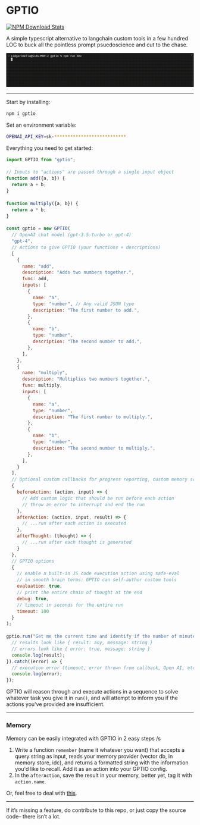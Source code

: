# GPTIO

[![NPM Download Stats](https://img.shields.io/npm/dw/gptio?style=for-the-badge)](https://www.npmjs.com/package/gptio)

A simple typescript alternative to langchain custom tools in a few hundred LOC to buck all the pointless prompt psuedoscience and cut to the chase.

![Demo Gif](examples/demo.gif)

---

Start by installing:

```bash
npm i gptio
```

Set an environment variable:

```bash
OPENAI_API_KEY=sk-***************************
```

Everything you need to get started:

```js
import GPTIO from "gptio";

// Inputs to "actions" are passed through a single input object
function add({a, b}) {
  return a + b;
}

function multiply({a, b}) {
  return a * b;
}

const gptio = new GPTIO(
  // OpenAI chat model (gpt-3.5-turbo or gpt-4)
  "gpt-4",
  // Actions to give GPTIO (your functions + descriptions)
  [
    {
      name: "add",
      description: "Adds two numbers together.",
      func: add,
      inputs: [
        {
          name: "a",
          type: "number", // Any valid JSON type
          description: "The first number to add.",
        },
        {
          name: "b",
          type: "number",
          description: "The second number to add.",
        },
      ],
    },
    {
      name: "multiply",
      description: "Multiplies two numbers together.",
      func: multiply,
      inputs: [
        {
          name: "a",
          type: "number",
          description: "The first number to multiply.",
        },
        {
          name: "b",
          type: "number",
          description: "The second number to multiply.",
        },
      ],
    }
  ],
  // Optional custom callbacks for progress reporting, custom memory schemes, or early exits
  {
    beforeAction: (action, input) => {
      // Add custom logic that should be run before each action
      // throw an error to interrupt and end the run
    },
    afterAction: (action, input, result) => {
      // ...run after each action is executed
    },
    afterThought: (thought) => {
      // ...run after each thought is generated
    }
  },
  // GPTIO options
  {
    // enable a built-in JS code execution action using safe-eval
    // in smooth brain terms: GPTIO can self-author custom tools
    evaluation: true,
    // print the entire chain of thought at the end
    debug: true,
    // timeout in seconds for the entire run
    timeout: 100
  }
);

gptio.run("Get me the current time and identify if the number of minutes is a prime number.").then((result) => {
  // results look like { result: any, message: string }
  // errors look like { error: true, message: string }
  console.log(result);
}).catch((error) => {
  // execution error (timeout, error thrown from callback, Open AI, etc.)
  console.log(error);
});
```

GPTIO will reason through and execute actions in a sequence to solve whatever task you give it in `run()`, and will attempt to inform you if the actions you've provided are insufficient.

---

### Memory

Memory can be easily integrated with GPTIO in 2 easy steps /s

1. Write a function `remember` (name it whatever you want) that accepts a query string as input, reads your memory provider (vector db, in memory store, idc), and returns a formatted string with the information you'd like to recall. Add it as an action into your GPTIO config.
2. In the `afterAction`, save the result in your memory, better yet, tag it with `action.name`.

Or, feel free to deal with [this](https://python.langchain.com/en/latest/reference/modules/memory.html).

---


If it’s missing a feature, do contribute to this repo, or just copy the source code– there isn’t a lot.
